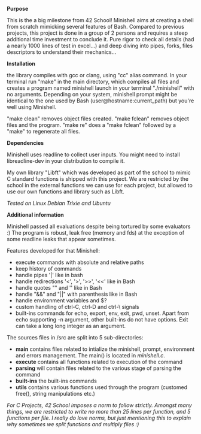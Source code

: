 **Purpose**

This is the a big milestone from 42 School! Minishell aims at creating a shell from scratch mimicking several features of Bash. Compared to previous projects, this project is done in a group of 2 persons and requires a steep additional time investment to conclude it. Pure rigor to check all details (had a nearly 1000 lines of test in excel...) and deep diving into pipes, forks, files descriptors to understand their mechanics...

**Installation**

the library compiles with gcc or clang, using "cc" alias command.
In your terminal run "make" in the main directory, which compiles all files and creates a program named minishell
launch in your terminal "./minishell" with no arguments. Depending on your system, minishell prompt might be identical to the one used by Bash (user@hostname:current_path) but you're well using Minishell.

"make clean" removes object files created.
"make fclean" removes object files and the program.
"make re" does a "make fclean" followed by a "make" to regenerate all files.

**Dependencies**

Minishell uses readline to collect user inputs. You might need to install libreadline-dev in your distribution to compile it.

My own library "Libft" which was developed as part of the school to mimic C standard functions is shipped with this project. We are restricted by the school in the external functions we can use for each project, but allowed to use our own functions and library such as Libft.

*Tested on Linux Debian Trixie and Ubuntu*

**Additional information**

Minishell passed all evaluations despite being tortured by some evaluators :) The program is robust, leak free (memory and fds) at the exception of some readline leaks that appear sometimes.

Features developed for that Minishell:
- execute commands with absolute and relative paths
- keep history of commands
- handle pipes '|' like in bash
- handle redirections '<', '>', '>>', '<<' like in Bash
- handle quotes "" and '' like in Bash
- handle "&&" and "||" with parenthesis like in Bash
- handle environment variables and $?
- custom handling of ctrl-C, ctrl-D and ctrl-\ signals
- built-ins commands for echo, export, env, exit, pwd, unset. Apart from echo supporting -n argument, other built-ins do not have options. Exit can take a long long integer as an argument.

The sources files in /src are split into 5 sub-directories:
- **main** contains files related to intialize the minishell, prompt, environment and errors management. The main() is located in *minishell.c*.
- **execute** contains all functions related to execution of the command
- **parsing** will contain files related to the various stage of parsing the command
- **built-ins** the built-ins commands
- **utils** contains various functions used through the program (customed free(), string manipulations etc.)

*For C Projects, 42 School imposes a norm to follow strictly. Amongst many things, we are restricted to write no more than 25 lines per function, and 5 functions per file. I really do love norms, but just mentioning this to explain why sometimes we split functions and multiply files :)*
